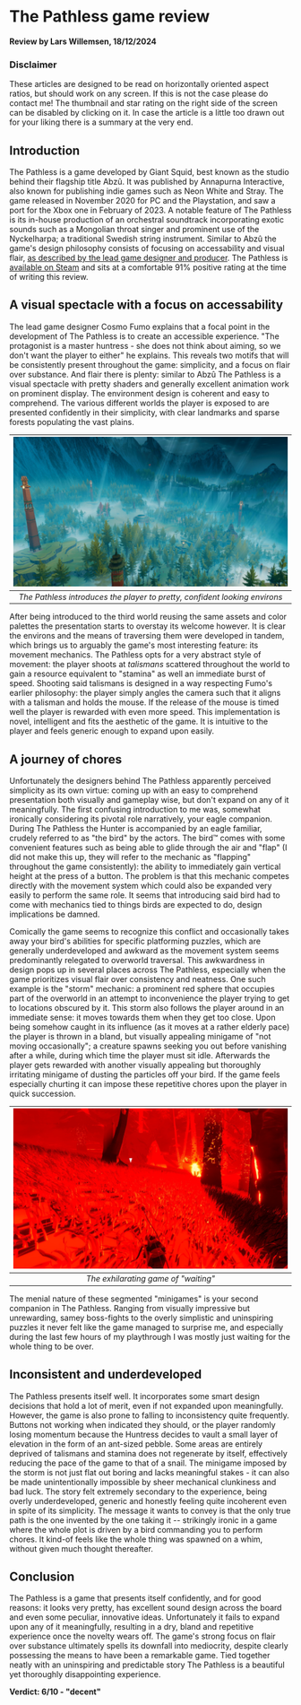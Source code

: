 # The Pathless game review
**Review by Lars Willemsen, 18/12/2024**

### Disclaimer
These articles are designed to be read on horizontally oriented aspect ratios, but should work on any screen. If this is not the case please do contact me! The thumbnail and star rating on the right side of the screen can be disabled by clicking on it. In case the article is a little too drawn out for your liking there is a summary at the very end.

## Introduction
The Pathless is a game developed by Giant Squid, best known as the studio behind their flagship title Abzû. It was published by Annapurna Interactive, also known for publishing indie games such as Neon White and Stray. The game released in November 2020 for PC and the Playstation, and saw a port for the Xbox one in February of 2023. A notable feature of The Pathless is its in-house production of an orchestral soundtrack incorporating exotic sounds such as a Mongolian throat singer and prominent use of the Nyckelharpa; a traditional Swedish string instrument. Similar to Abzû the game's design philosophy consists of focusing on accessability and visual flair, [as described by the lead game designer and producer](https://www.youtube.com/watch?v=xYePi1RLkxA). The Pathless is [available on Steam](https://store.steampowered.com/app/1492680/The_Pathless/) and sits at a comfortable 91% positive rating at the time of writing this review.

## A visual spectacle with a focus on accessability

The lead game designer Cosmo Fumo explains that a focal point in the development of The Pathless is to create an accessible experience. "The protagonist is a master huntress - she does not think about aiming, so we don't want the player to either" he explains. This reveals two motifs that will be consistently present throughout the game: simplicity, and a focus on flair over substance. And flair there is plenty: similar to Abzû The Pathless is a visual spectacle with pretty shaders and generally excellent animation work on prominent display. The environment design is coherent and easy to comprehend. The various different worlds the player is exposed to are presented confidently in their simplicity, with clear landmarks and sparse forests populating the vast plains.

| ![Paths](content/reviews/The_Pathless/prettyworld.jpg) |
| :--: |
| *The Pathless introduces the player to pretty, confident looking environs* |

After being introduced to the third world reusing the same assets and color palettes the presentation starts to overstay its welcome however. It is clear the environs and the means of traversing them were developed in tandem, which brings us to arguably the game's most interesting feature: its movement mechanics. The Pathless opts for a very abstract style of movement: the player shoots at *talismans* scattered throughout the world to gain a resource equivalent to "stamina" as well an immediate burst of speed. Shooting said talismans is designed in a way respecting Fumo's earlier philosophy: the player simply angles the camera such that it aligns with a talisman and holds the mouse. If the release of the mouse is timed well the player is rewarded with even more speed. This implementation is novel, intelligent and fits the aesthetic of the game. It is intuitive to the player and feels generic enough to expand upon easily.

## A journey of chores

Unfortunately the designers behind The Pathless apparently perceived simplicity as its own virtue: coming up with an easy to comprehend presentation both visually and gameplay wise, but don't expand on any of it meaningfully. The first confusing introduction to me was, somewhat ironically considering its pivotal role narratively, your eagle companion. During The Pathless the Hunter is accompanied by an eagle familiar, crudely referred to as "the bird" by the actors. The bird™ comes with some convenient features such as being able to glide through the air and "flap" (I did not make this up, they will refer to the mechanic as "flapping" throughout the game consistently): the ability to immediately gain vertical height at the press of a button. The problem is that this mechanic competes directly with the movement system which could also be expanded very easily to perform the same role. It seems that introducing said bird had to come with mechanics tied to things birds are expected to do, design implications be damned.

Comically the game seems to recognize this conflict and occasionally takes away your bird's abilities for specific platforming puzzles, which are generally underdeveloped and awkward as the movement system seems predominantly relegated to overworld traversal. This awkwardness in design pops up in several places across The Pathless, especially when the game prioritizes visual flair over consistency and neatness. One such example is the "storm" mechanic: a prominent red sphere that occupies part of the overworld in an attempt to inconvenience the player trying to get to locations obscured by it. This storm also follows the player around in an immediate sense: it moves towards them when they get too close. Upon being somehow caught in its influence (as it moves at a rather elderly pace) the player is thrown in a bland, but visually appealing minigame of "not moving occasionally"; a creature spawns seeking you out before vanishing after a while, during which time the player must sit idle. Afterwards the player gets rewarded with another visually appealing but thoroughly irritating minigame of dusting the particles off your bird. If the game feels especially churting it can impose these repetitive chores upon the player in quick succession.

| ![Paths2](content/reviews/The_Pathless/waiting.jpg) |
| :--: |
| *The exhilarating game of "waiting"* |

The menial nature of these segmented "minigames" is your second companion in The Pathless. Ranging from visually impressive but unrewarding, samey boss-fights to the overly simplistic and uninspiring puzzles it never felt like the game managed to surprise me, and especially during the last few hours of my playthrough I was mostly just waiting for the whole thing to be over.

## Inconsistent and underdeveloped

The Pathless presents itself well. It incorporates some smart design decisions that hold a lot of merit, even if not expanded upon meaningfully. However, the game is also prone to falling to inconsistency quite frequently. Buttons not working when indicated they should, or the player randomly losing momentum because the Huntress decides to vault a small layer of elevation in the form of an ant-sized pebble. Some areas are entirely deprived of talismans and stamina does not regenerate by itself, effectively reducing the pace of the game to that of a snail. The minigame imposed by the storm is not just flat out boring and lacks meaningful stakes - it can also be made unintentionally impossible by sheer mechanical clunkiness and bad luck. The story felt extremely secondary to the experience, being overly underdeveloped, generic and honestly feeling quite incoherent even in spite of its simplicity. The message it wants to convey is that the only true path is the one invented by the one taking it -- strikingly ironic in a game where the whole plot is driven by a bird commanding you to perform chores. It kind-of feels like the whole thing was spawned on a whim, without given much thought thereafter.


## Conclusion
The Pathless is a game that presents itself confidently, and for good reasons: it looks very pretty, has excellent sound design across the board and even some peculiar, innovative ideas. Unfortunately it fails to expand upon any of it meaningfully, resulting in a dry, bland and repetitive experience once the novelty wears off. The game's strong focus on flair over substance ultimately spells its downfall into mediocrity, despite clearly possessing the means to have been a remarkable game. Tied together neatly with an uninspiring and predictable story The Pathless is a beautiful yet thoroughly disappointing experience.

**Verdict: 6/10 - "decent"**